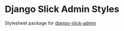 Django Slick Admin Styles
=========================

Stylesheet package for [django-slick-admin](https://github.com/palmbeach-interactive/django-slick-admin)
